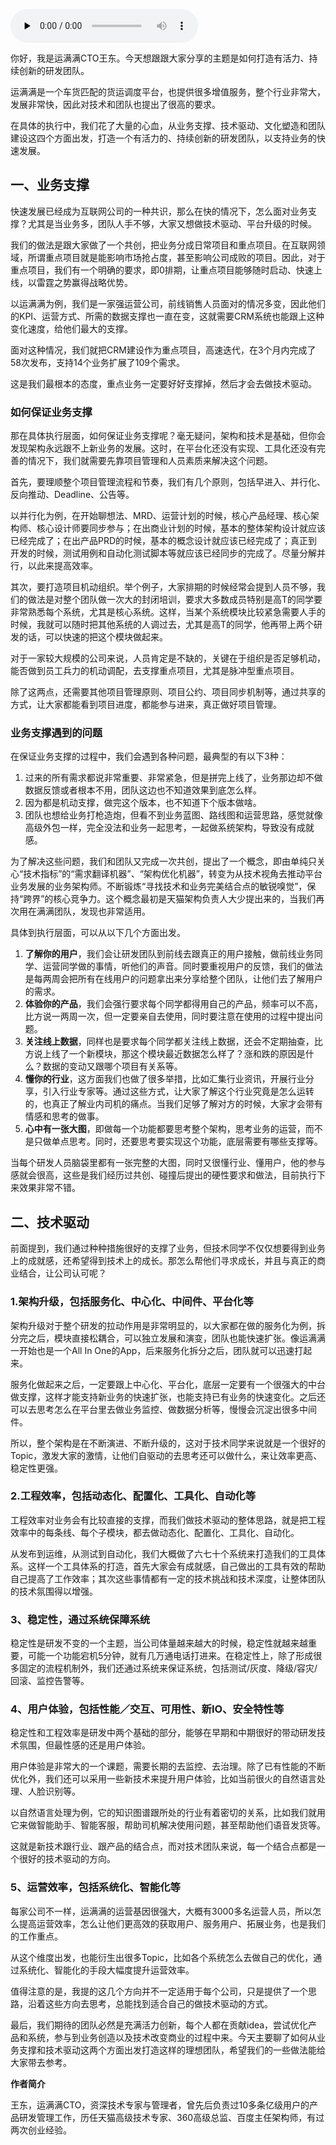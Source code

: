 <audio id="audio" title="第66讲 | 如何打造有活力、持续创新的研发团队？" controls="" preload="none"><source id="mp3" src="https://static001.geekbang.org/resource/audio/66/27/667b2ee5f0b91032d862d8f938b25827.mp3"></audio>

你好，我是运满满CTO王东。今天想跟跟大家分享的主题是如何打造有活力、持续创新的研发团队。

运满满是一个车货匹配的货运调度平台，也提供很多增值服务，整个行业非常大，发展非常快，因此对技术和团队也提出了很高的要求。

在具体的执行中，我们花了大量的心血，从业务支撑、技术驱动、文化塑造和团队建设这四个方面出发，打造一个有活力的、持续创新的研发团队，以支持业务的快速发展。

## 一、业务支撑

快速发展已经成为互联网公司的一种共识，那么在快的情况下，怎么面对业务支撑？尤其是当业务多，团队人手不够，大家又想做技术驱动、平台升级的时候。

我们的做法是跟大家做了一个共创，把业务分成日常项目和重点项目。在互联网领域，所谓重点项目就是能影响市场抢占度，甚至影响公司成败的项目。因此，对于重点项目，我们有一个明确的要求，即0排期，让重点项目能够随时启动、快速上线，以雷霆之势赢得战略优势。

以运满满为例，我们是一家强运营公司，前线销售人员面对的情况多变，因此他们的KPI、运营方式、所需的数据支撑也一直在变，这就需要CRM系统也能跟上这种变化速度，给他们最大的支撑。

面对这种情况，我们就把CRM建设作为重点项目，高速迭代，在3个月内完成了58次发布，支持14个业务扩展了109个需求。

这是我们最根本的态度，重点业务一定要好好支撑掉，然后才会去做技术驱动。

### 如何保证业务支撑

那在具体执行层面，如何保证业务支撑呢？毫无疑问，架构和技术是基础，但你会发现架构永远跟不上新业务的发展。这时，在平台化还没有实现、工具化还没有完善的情况下，我们就需要先靠项目管理和人员素质来解决这个问题。

首先，要理顺整个项目管理流程和节奏，我们有几个原则，包括早进入、并行化、反向推动、Deadline、公告等。

以并行化为例，在开始聊想法、MRD、运营计划的时候，核心产品经理、核心架构师、核心设计师要同步参与；在出商业计划的时候，基本的整体架构设计就应该已经完成了；在出产品PRD的时候，基本的概念设计就应该已经完成了；真正到开发的时候，测试用例和自动化测试脚本等就应该已经同步的完成了。尽量分解并行，以此来提高效率。

其次，要打造项目机动组织。举个例子，大家排期的时候经常会提到人员不够，我们的做法是对整个团队做一次大的封闭培训，要求大多数成员特别是高T的同学要非常熟悉每个系统，尤其是核心系统。这样，当某个系统模块比较紧急需要人手的时候，我就可以随时把其他系统的人调过去，尤其是高T的同学，他再带上两个研发的话，可以快速的把这个模块做起来。

对于一家较大规模的公司来说，人员肯定是不缺的，关键在于组织是否足够机动，能否做到员工兵力的机动调配，去支撑重点项目，尤其是脉冲型重点项目。

除了这两点，还需要其他项目管理原则、项目公约、项目同步机制等，通过共享的方式，让大家都能看到项目进度，都能参与进来，真正做好项目管理。

### 业务支撑遇到的问题

在保证业务支撑的过程中，我们会遇到各种问题，最典型的有以下3种：

1. 过来的所有需求都说非常重要、非常紧急，但是拼完上线了，业务那边却不做数据反馈或者根本不用，团队这边也不知道效果到底怎么样。
1. 因为都是机动支撑，做完这个版本，也不知道下个版本做啥。
1. 团队也想给业务打枪造炮，但看不到业务蓝图、路线图和运营思路，感觉就像高级外包一样，完全没法和业务一起思考，一起做系统架构，导致没有成就感。

为了解决这些问题，我们和团队又完成一次共创，提出了一个概念，即由单纯只关心“技术指标”的“需求翻译机器”、“架构优化机器”，转变为从技术视角去推动平台业务发展的业务架构师。不断锻炼“寻找技术和业务完美结合点的敏锐嗅觉”，保持“跨界”的核心竞争力。这个概念最初是天猫架构负责人大少提出来的，当我们再次用在满满团队，发现也非常适用。

具体到执行层面，可以从以下几个方面出发。

1. **了解你的用户**，我们会让研发团队到前线去跟真正的用户接触，做前线业务同学、运营同学做的事情，听他们的声音。同时要重视用户的反馈，我们的做法是每两周会把所有在线用户的问题拿出来分享给整个团队，让他们去了解用户的需求。
1. **体验你的产品**，我们会强行要求每个同学都得用自己的产品，频率可以不高，比方说一两周一次，但一定要亲自去使用，同时要注意在使用的过程中提出问题。
1. **关注线上数据**，同样也是要求每个同学都关注线上数据，还会不定期抽查，比方说上线了一个新模块，那这个模块最近数据怎么样了？涨和跌的原因是什么？数据的变动又跟哪个项目有关系等。
1. **懂你的行业**，这方面我们也做了很多举措，比如汇集行业资讯，开展行业分享，引入行业专家等。通过这些方式，让大家了解这个行业究竟是怎么运转的，也真正了解业内司机的痛点。当我们足够了解对方的时候，大家才会带有情感和思考的做事。
1. **心中有一张大图**，即做每一个功能都要思考整个架构，思考业务的运营，而不是只做单点思考。同时，还要思考要实现这个功能，底层需要有哪些支撑等。

当每个研发人员脑袋里都有一张完整的大图，同时又很懂行业、懂用户，他的参与感就会很高，这些是我们经历过共创、碰撞后提出的硬性要求和做法，目前执行下来效果非常不错。

## 二、技术驱动

前面提到，我们通过种种措施很好的支撑了业务，但技术同学不仅仅想要得到业务上的成就感，还希望得到技术上的成长。那怎么帮他们寻求成长，并且与真正的商业结合，让公司认可呢？

### 1.架构升级，包括服务化、中心化、中间件、平台化等

架构升级对于整个研发的拉动作用是非常明显的，以大家都在做的服务化为例，拆分完之后，模块直接松耦合，可以独立发展和演变，团队也能快速扩张。像运满满一开始也是一个All In One的App，后来服务化拆分之后，团队就可以迅速打起来。

服务化做起来之后，一定要跟上中心化、平台化，底层一定要有一个很强大的中台做支撑，这样才能支持新业务的快速扩张，也能支持已有业务的快速变化。之后还可以去思考怎么在平台里去做业务监控、做数据分析等，慢慢会沉淀出很多中间件。

所以，整个架构是在不断演进、不断升级的，这对于技术同学来说就是一个很好的Topic，激发大家的激情，让他们自驱动的去思考还可以做什么，来让效率更高、稳定性更强。

### 2.工程效率，包括动态化、配置化、工具化、自动化等

工程效率对业务会有比较直接的支撑，而我们做技术驱动的整体思路，就是把工程效率中的每条线、每个子模块，都去做动态化、配置化、工具化、自动化。

从发布到运维，从测试到自动化，我们大概做了六七十个系统来打造我们的工具体系。这样一个工具体系的打造，首先大家会有成就感，自己做出的工具有效的帮助自己提高了工作效率；其次这些事情都有一定的技术挑战和技术深度，让整体团队的技术氛围得以增强。

### 3、稳定性，通过系统保障系统

稳定性是研发不变的一个主题，当公司体量越来越大的时候，稳定性就越来越重要，可能一个功能宕机5分钟，就有几万通电话打进来。在稳定性上，除了形成很多固定的流程机制外，我们还通过系统来保证系统，包括测试/灰度、降级/容灾/回滚、监控告警等。

### 4、用户体验，包括性能／交互、可用性、新IO、安全特性等

稳定性和工程效率是研发中两个基础的部分，能够在早期和中期很好的带动研发技术氛围，但最性感的还是用户体验。

用户体验是非常大的一个课题，需要长期的去监控、去治理。除了已有性能的不断优化外，我们还可以采用一些新技术来提升用户体验，比如当前很火的自然语言处理、人脸识别等。

以自然语言处理为例，它的知识图谱跟所处的行业有着密切的关系，比如我们就用它来做智能助手、智能客服，帮助司机解决使用问题，甚至帮助他们语音发货等。

这就是新技术跟行业、跟产品的结合点，而对技术团队来说，每一个结合点都是一个很好的技术驱动的方向。

### 5、运营效率，包括系统化、智能化等

每家公司不一样，运满满的运营基因很强大，大概有3000多名运营人员，所以怎么提高运营效率，怎么让他们更高效的获取用户、服务用户、拓展业务，也是我们的工作重点。

从这个维度出发，也能衍生出很多Topic，比如各个系统怎么去做自己的优化，通过系统化、智能化的手段大幅度提升运营效率。

值得注意的是，我提的这几个方向并不一定适用于每个公司，只是提供了一个思路，沿着这些方向去思考，总能找到适合自己的做技术驱动的方式。

最后，我们期待的团队必然是充满活力创新，每个人都在贡献idea，尝试优化产品和系统，参与到业务创造以及技术改变商业的过程中来。今天主要聊了如何从业务支撑和技术驱动这两个方面出发打造这样的理想团队，希望我们的一些做法能给大家带去参考。

**作者简介**

王东，运满满CTO，资深技术专家与管理者，曾先后负责过10多条亿级用户的产品研发管理工作，历任天猫高级技术专家、360高级总监、百度主任架构师，有过两次创业经验。


